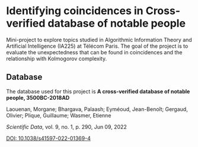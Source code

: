 # Identifying coincidences in Cross-verified database of notable people

Mini-project to explore topics studied in Algorithmic Information Theory and Artificial Intelligence (IA225) at Télécom Paris. 
The goal of the project is to evaluate the unexpectedness that can be found in coincidences and the relationship with Kolmogorov complexity. 

## Database

The database used for this project is
**A cross-verified database of notable people, 3500BC-2018AD**
  
Laouenan, Morgane; Bhargava, Palaash; Eyméoud, Jean-Benoît; Gergaud, Olivier; Plique, Guillaume; Wasmer, Etienne
  
*Scientific Data*, vol. 9, no. 1, p. 290, Jun 09, 2022

[DOI: 10.1038/s41597-022-01369-4](https://doi.org/10.1038/s41597-022-01369-4)
